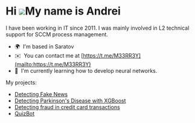 Hi ![](https://user-images.githubusercontent.com/18350557/176309783-0785949b-9127-417c-8b55-ab5a4333674e.gif)My name is Andrei
==============================================================================================================================

I have been working in IT since 2011. I was mainly involved in L2 technical support for SCCM process management.

*   🌍  I'm based in Saratov
*   ✉️  You can contact me at [https://t.me/M33RR3Y](mailto:https://t.me/M33RR3Y)
*   🧠  I'm currently learning how to develop neural networks.

My projects:
*   [Detecting Fake News](https://github.com/M33RR3Y/Detecting-Fake-News)
*   [Detecting Parkinson's Disease with XGBoost](https://github.com/M33RR3Y/Detecting-Parkinson-s-Disease-with-XGBoost)
*   [Detecting fraud in credit card transactions](https://github.com/M33RR3Y/Detecting-fraud-in-credit-card-transactions)
*   [QuizBot](https://github.com/M33RR3Y/QuizBot)
